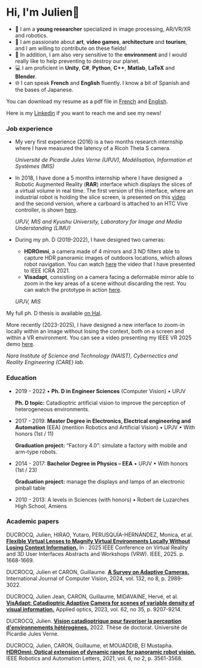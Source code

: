  
# Hi, I'm Julien👋
- 👀 I am a **young researcher** specialized in image processing, AR/VR/XR and robotics. 
- 💞️ I am passionate about **art**, **video games**, **architecture** and **tourism**, and I am willing to contribute on these fields!
- 🌱 In addition, I am also very sensitive to the **environment** and I would really like to help preventing to destroy our planet.
- 💻 I am proficient in **Unity**, **C#**, **Python**, **C++**, **Matlab**, **LaTeX** and **Blender**.
- 🌐 I can speak **French** and **English** fluently. I know a bit of Spanish and the bases of Japanese.

You can download my resume as a pdf file in [French](https://drive.google.com/file/d/1mhEul8Cox0CuNg4z3ax7nLBqOYx0IdXG/view?usp=drive_link) and [English](https://drive.google.com/file/d/1pjoTGhYf3q4KiQJhjROKkYh-AiNaV_Sj/view?usp=sharing).

Here is my [Linkedin](https://www.linkedin.com/in/julien-ducrocq-9148b7190/) if you want to reach me and see my news! 

### Job experience
- My very first experience (2016) is a two months research internship where I have measured the latency of a Ricoh Theta S camera.
  
  _Université de Picardie Jules Verne (UPJV), Modélisation, Information et Systèmes (MIS)_

- In 2018, I have done a 5 months internship where I have designed a Robotic Augmented Reality (**RAR**) interface which displays the slices of a virtual volume in real time.
  The first version of this interface, where an industrial robot is holding the slice screen, is presented on this [video](https://www.youtube.com/watch?v=HrgdhrxUiss) and the second version, where a carboard is attached to an HTC Vive controller, is shown [here](https://www.youtube.com/watch?v=3r_69DwIFHs). 

  _UPJV, MIS and Kyushu University, Laboratory for Image and Media Understanding (LIMU)_

- During my ph. D (2019-2022), I have designed two cameras: 
  - **HDROmni**, a camera made of 4 mirrors and 3 ND filters able to capture HDR panoramic images of outdoors locations, which allows robot navigation.
     You can watch [here](https://youtu.be/uFzibmnuKWQ) the video that I have presented to IEEE ICRA 2021.
  - **Visadapt**, consisting on a camera facing a deformable mirror able to zoom in the key areas of a scene without discarding the rest.
     You can watch the prototype in action [here](https://www.youtube.com/watch?v=5D_jMuRIBVc).
    
  _UPJV, MIS_
  

My full ph. D thesis is available [on Hal](https://u-picardie.hal.science/tel-04095060/). 

More recently (2023-2025), I have designed a new interface to zoom-in locally within an image without losing the context, both on a screen and within a VR environment.
You can see a video presenting my IEEE VR 2025 demo [here](https://youtu.be/mMMdJj67vb4).

_Nara Institute of Science and Technology (NAIST), Cybernectics and Reality Engineering (CARE) lab._

### Education 

- 2019 - 2022 • **Ph. D in Engineer Sciences** (Computer Vision) • UPJV
  
  **Ph. D topic:** Catadioptric artificial vision to improve the perception of heterogeneous environments.

- 2017 - 2019: **Master Degree in Electronics, Electrical engineering and Automation** (EEA)
(mention Robotics and Artificial Vision) • UPJV • With honors (1st / 11)

  **Graduation project:** “Factory 4.0”: simulate a factory with mobile and arm-type robots.

- 2014 - 2017: **Bachelor Degree in Physics – EEA** • UPJV • With honors (1st / 23)
  
  **Graduation project:** manage the displays and lamps of an electronic pinball table 

- 2010 - 2013: A levels in Sciences (with honors) • Robert de Luzarches High School, Amiens

### Academic papers 

DUCROCQ, Julien, HIRAO, Yutaro, PERUSQUÍA-HERNÁNDEZ, Monica, et al. **[Flexible Virtual Lenses to Magnify Virtual Environments Locally Without Losing Context Information.](https://ieeexplore.ieee.org/abstract/document/10972995)** In : 2025 IEEE Conference on Virtual Reality and 3D User Interfaces Abstracts and Workshops (VRW). IEEE, 2025. p. 1668-1669.

DUCROCQ, Julien et CARON, Guillaume. **[A Survey on Adaptive Cameras.](https://link.springer.com/article/10.1007/s11263-024-02025-7)** International Journal of Computer Vision, 2024, vol. 132, no 8, p. 2989-3022.

DUCROCQ, Julien Jean, CARON, Guillaume, MIDAVAINE, Hervé, et al. **[VisAdapt: Catadioptric Adaptive Camera for scenes of variable density of visual information.](https://opg.optica.org/ao/abstract.cfm?uri=ao-62-35-9207)** Applied optics, 2023, vol. 62, no 35, p. 9207-9214.

DUCROCQ, Julien. **[Vision catadioptrique pour favoriser la perception d'environnements hétérogènes.](https://u-picardie.hal.science/tel-04095060/)** 2022. Thèse de doctorat. Université de Picardie Jules Verne.

DUCROCQ, Julien, CARON, Guillaume, et MOUADDIB, El Mustapha. **[HDROmni: Optical extension of dynamic range for panoramic robot vision.](https://ieeexplore.ieee.org/abstract/document/9359341?casa_token=-THO3TDbm_0AAAAA:nOd0t2TG4dyrEMTQKyLs0ZlVr0SnQ1rCSo3gIWPeDBu8slphbi-dK96vbpYHLh1XAhdJiRexfw)** IEEE Robotics and Automation Letters, 2021, vol. 6, no 2, p. 3561-3568.


<!---
jducrocq007/jducrocq007 is a ✨ special ✨ repository because its `README.md` (this file) appears on your GitHub profile.
You can click the Preview link to take a look at your changes.
--->
